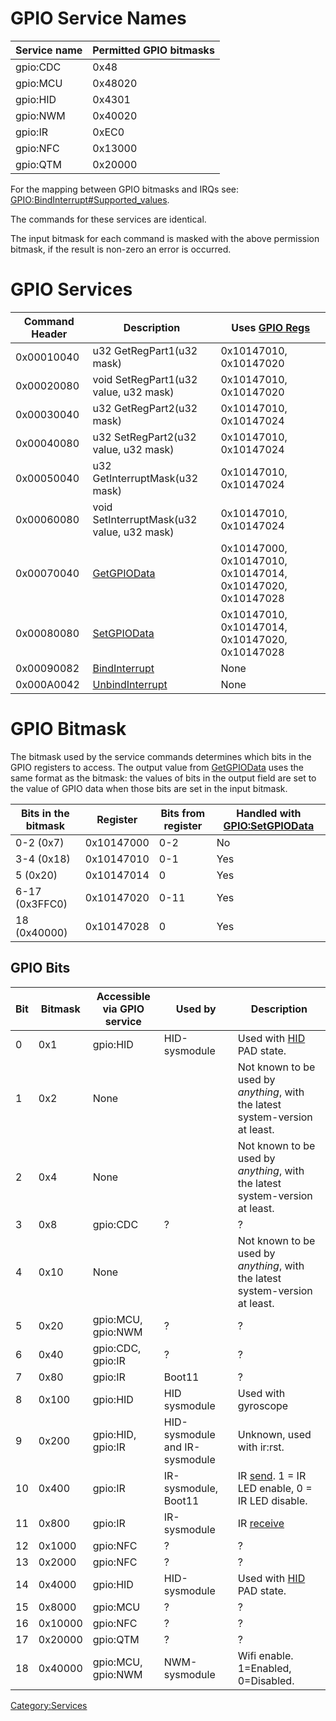 # GPIO Service Names

| Service name | Permitted GPIO bitmasks |
|--------------|-------------------------|
| gpio:CDC     | 0x48                    |
| gpio:MCU     | 0x48020                 |
| gpio:HID     | 0x4301                  |
| gpio:NWM     | 0x40020                 |
| gpio:IR      | 0xEC0                   |
| gpio:NFC     | 0x13000                 |
| gpio:QTM     | 0x20000                 |

For the mapping between GPIO bitmasks and IRQs see:
[GPIO:BindInterrupt#Supported_values](GPIO:BindInterrupt#Supported_values "wikilink").

The commands for these services are identical.

The input bitmask for each command is masked with the above permission
bitmask, if the result is non-zero an error is occurred.

# GPIO Services

| Command Header | Description                                        | Uses [GPIO Regs](GPIO_Registers "wikilink")                |
|----------------|----------------------------------------------------|------------------------------------------------------------|
| 0x00010040     | u32 GetRegPart1(u32 mask)                          | 0x10147010, 0x10147020                                     |
| 0x00020080     | void SetRegPart1(u32 value, u32 mask)              | 0x10147010, 0x10147020                                     |
| 0x00030040     | u32 GetRegPart2(u32 mask)                          | 0x10147010, 0x10147024                                     |
| 0x00040080     | u32 SetRegPart2(u32 value, u32 mask)               | 0x10147010, 0x10147024                                     |
| 0x00050040     | u32 GetInterruptMask(u32 mask)                     | 0x10147010, 0x10147024                                     |
| 0x00060080     | void SetInterruptMask(u32 value, u32 mask)         | 0x10147010, 0x10147024                                     |
| 0x00070040     | [GetGPIOData](GPIO:GetGPIOData "wikilink")         | 0x10147000, 0x10147010, 0x10147014, 0x10147020, 0x10147028 |
| 0x00080080     | [SetGPIOData](GPIO:SetGPIOData "wikilink")         | 0x10147010, 0x10147014, 0x10147020, 0x10147028             |
| 0x00090082     | [BindInterrupt](GPIO:BindInterrupt "wikilink")     | None                                                       |
| 0x000A0042     | [UnbindInterrupt](GPIO:UnbindInterrupt "wikilink") | None                                                       |

# GPIO Bitmask

The bitmask used by the service commands determines which bits in the
GPIO registers to access. The output value from
[GetGPIOData](GPIO:GetGPIOData "wikilink") uses the same format as the
bitmask: the values of bits in the output field are set to the value of
GPIO data when those bits are set in the input bitmask.

| Bits in the bitmask | Register   | Bits from register | Handled with [GPIO:SetGPIOData](GPIO:SetGPIOData "wikilink") |
|---------------------|------------|--------------------|--------------------------------------------------------------|
| 0-2 (0x7)           | 0x10147000 | 0-2                | No                                                           |
| 3-4 (0x18)          | 0x10147010 | 0-1                | Yes                                                          |
| 5 (0x20)            | 0x10147014 | 0                  | Yes                                                          |
| 6-17 (0x3FFC0)      | 0x10147020 | 0-11               | Yes                                                          |
| 18 (0x40000)        | 0x10147028 | 0                  | Yes                                                          |

## GPIO Bits

| Bit | Bitmask | Accessible via GPIO service | Used by                        | Description                                                                     |
|-----|---------|-----------------------------|--------------------------------|---------------------------------------------------------------------------------|
| 0   | 0x1     | gpio:HID                    | HID-sysmodule                  | Used with [HID](HID_Shared_Memory "wikilink") PAD state.                        |
| 1   | 0x2     | None                        |                                | Not known to be used by *anything*, with the latest system-version at least.    |
| 2   | 0x4     | None                        |                                | Not known to be used by *anything*, with the latest system-version at least.    |
| 3   | 0x8     | gpio:CDC                    | ?                              | ?                                                                               |
| 4   | 0x10    | None                        |                                | Not known to be used by *anything*, with the latest system-version at least.    |
| 5   | 0x20    | gpio:MCU, gpio:NWM          | ?                              | ?                                                                               |
| 6   | 0x40    | gpio:CDC, gpio:IR           | ?                              | ?                                                                               |
| 7   | 0x80    | gpio:IR                     | Boot11                         | ?                                                                               |
| 8   | 0x100   | gpio:HID                    | HID sysmodule                  | Used with gyroscope                                                             |
| 9   | 0x200   | gpio:HID, gpio:IR           | HID-sysmodule and IR-sysmodule | Unknown, used with ir:rst.                                                      |
| 10  | 0x400   | gpio:IR                     | IR-sysmodule, Boot11           | IR [send](IRU:SetIRLEDState "wikilink"). 1 = IR LED enable, 0 = IR LED disable. |
| 11  | 0x800   | gpio:IR                     | IR-sysmodule                   | IR [receive](IRU:GetIRLEDRecvState "wikilink")                                  |
| 12  | 0x1000  | gpio:NFC                    | ?                              | ?                                                                               |
| 13  | 0x2000  | gpio:NFC                    | ?                              | ?                                                                               |
| 14  | 0x4000  | gpio:HID                    | HID-sysmodule                  | Used with [HID](HID_Shared_Memory "wikilink") PAD state.                        |
| 15  | 0x8000  | gpio:MCU                    | ?                              | ?                                                                               |
| 16  | 0x10000 | gpio:NFC                    | ?                              | ?                                                                               |
| 17  | 0x20000 | gpio:QTM                    | ?                              | ?                                                                               |
| 18  | 0x40000 | gpio:MCU, gpio:NWM          | NWM-sysmodule                  | Wifi enable. 1=Enabled, 0=Disabled.                                             |

[Category:Services](Category:Services "wikilink")